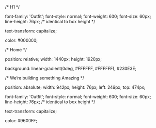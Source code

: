 /* H1 */


font-family: 'Outfit';
font-style: normal;
font-weight: 600;
font-size: 60px;
line-height: 76px;
/* identical to box height */

text-transform: capitalize;

color: #000000;

/* Home */


position: relative;
width: 1440px;
height: 1920px;

background: linear-gradient(0deg, #FFFFFF, #FFFFFF), #230E3E;

/* We’re building something Amazing */


position: absolute;
width: 942px;
height: 76px;
left: 249px;
top: 474px;

font-family: 'Outfit';
font-style: normal;
font-weight: 600;
font-size: 60px;
line-height: 76px;
/* identical to box height */

text-transform: capitalize;

color: #9600FF;
